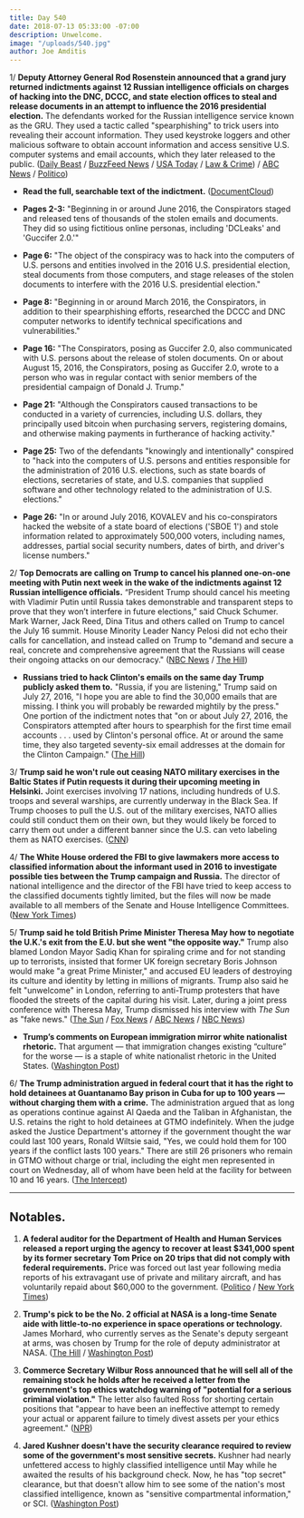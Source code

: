```yaml
---
title: Day 540
date: 2018-07-13 05:33:00 -07:00
description: Unwelcome.
image: "/uploads/540.jpg"
author: Joe Amditis
---
```


1/ **Deputy Attorney General Rod Rosenstein announced that a grand jury returned indictments against 12 Russian intelligence officials on charges of hacking into the DNC, DCCC, and state election offices to steal and release documents in an attempt to influence the 2016 presidential election.** The defendants worked for the Russian intelligence service known as the GRU. They used a tactic called "spearphishing" to trick users into revealing their account information. They used keystroke loggers and other malicious software to obtain account information and access sensitive U.S. computer systems and email accounts, which they later released to the public. ([Daily Beast](https://www.thedailybeast.com/mueller-indicts-12-russian-officers-for-hacking-dems-in-2016) / [BuzzFeed News](https://www.buzzfeed.com/zoetillman/russian-intelligence-officers-have-been-indicted-for?utm_term=.fhew75WlmW#.whW17PDzlD) / [USA Today](https://www.usatoday.com/story/news/politics/2018/07/13/russia-investigation-12-russian-nationals-indicted-2016-hacking/782471002/) / [Law & Crime](https://lawandcrime.com/high-profile/mueller-slaps-12-russians-with-indictments-for-2016-dnc-hack-heres-what-we-know/)) / [ABC News](https://abcnews.go.com/Politics/12-russian-intel-officers-indicted-dnc-hacking-mueller/story?id=56564708) / [Politico](https://www.politico.com/story/2018/07/13/mueller-indicts-12-russians-for-hacking-into-dnc-718805))

* **Read the full, searchable text of the indictment.** ([DocumentCloud](https://www.documentcloud.org/documents/4598929-Netyksho-Et-Al-Indictment.html))

* **Pages 2-3:** "Beginning in or around June 2016, the Conspirators staged and released tens of thousands of the stolen emails and documents. They did so using fictitious online personas, including 'DCLeaks' and 'Guccifer 2.0.'"

* **Page 6:** "The object of the conspiracy was to hack into the computers of U.S. persons and entities involved in the 2016 U.S. presidential election, steal documents from those computers, and stage releases of the stolen documents to interfere with the 2016 U.S. presidential election."

* **Page 8:** "Beginning in or around March 2016, the Conspirators, in addition to their spearphishing efforts, researched the DCCC and DNC computer networks to identify technical specifications and vulnerabilities."

* **Page 16:** "The Conspirators, posing as Guccifer 2.0, also communicated with U.S. persons about the release of stolen documents. On or about August 15, 2016, the Conspirators, posing as Guccifer 2.0, wrote to a person who was in regular contact with senior members of the presidential campaign of Donald J. Trump."

* **Page 21:** "Although the Conspirators caused transactions to be conducted in a variety of currencies, including U.S. dollars, they principally used bitcoin when purchasing servers, registering domains, and otherwise making payments in furtherance of hacking activity."

* **Page 25:** Two of the defendants "knowingly and intentionally" conspired to "hack into the computers of U.S. persons and entities responsible for the administration of 2016 U.S. elections, such as state boards of elections, secretaries of state, and U.S. companies that supplied software and other technology related to the administration of U.S. elections."

* **Page 26:** "In or around July 2016, KOVALEV and his co-conspirators hacked the website of a state board of elections ('SBOE 1') and stole information related to approximately 500,000 voters, including names, addresses, partial social security numbers, dates of birth, and driver's license numbers."

2/ **Top Democrats are calling on Trump to cancel his planned one-on-one meeting with Putin next week in the wake of the indictments against 12 Russian intelligence officials.** “President Trump should cancel his meeting with Vladimir Putin until Russia takes demonstrable and transparent steps to prove that they won’t interfere in future elections,” said Chuck Schumer. Mark Warner, Jack Reed, Dina Titus and others called on Trump to cancel the July 16 summit. House Minority Leader Nancy Pelosi did not echo their calls for cancellation, and instead called on Trump to "demand and secure a real, concrete and comprehensive agreement that the Russians will cease their ongoing attacks on our democracy." ([NBC News](https://www.nbcnews.com/politics/congress/democrats-call-trump-cancel-putin-summit-after-russian-hacking-indictments-n891256) / [The Hill](http://thehill.com/policy/cybersecurity/396926-top-intel-dem-no-one-on-one-trump-meeting-with-putin))

* **Russians tried to hack Clinton's emails on the same day Trump publicly asked them to.** "Russia, if you are listening," Trump said on July 27, 2016, "I hope you are able to find the 30,000 emails that are missing. I think you will probably be rewarded mightily by the press." One portion of the indictment notes that "on or about July 27, 2016, the Conspirators attempted after hours to spearphish for the first time email accounts . . . used by Clinton's personal office. At or around the same time, they also targeted seventy-six email addresses at the domain for the Clinton Campaign." ([The Hill](http://thehill.com/policy/national-security/396915-indictment-russians-tried-to-hack-clinton-around-when-trump-publicly))

3/ **Trump said he won't rule out ceasing NATO military exercises in the Baltic States if Putin requests it during their upcoming meeting in Helsinki.** Joint exercises involving 17 nations, including hundreds of U.S. troops and several warships, are currently underway in the Black Sea. If Trump chooses to pull the U.S. out of the military exercises, NATO allies could still conduct them on their own, but they would likely be forced to carry them out under a different banner since the U.S. can veto labeling them as NATO exercises. ([CNN](https://www.cnn.com/2018/07/12/politics/trump-nato-military-exercises/index.html)) 

4/ **The White House ordered the FBI to give lawmakers more access to classified information about the informant used in 2016 to investigate possible ties between the Trump campaign and Russia.** The director of national intelligence and the director of the FBI have tried to keep access to the classified documents tightly limited, but the files will now be made available to all members of the Senate and House Intelligence Committees. ([New York Times](https://www.nytimes.com/2018/07/12/us/politics/white-house-fbi-informant.html))

5/ **Trump said he told British Prime Minister Theresa May how to negotiate the U.K.'s exit from the E.U. but she went "the opposite way."** Trump also blamed London Mayor Sadiq Khan for spiraling crime and for not standing up to terrorists, insisted that former UK foreign secretary Boris Johnson would make "a great Prime Minister," and accused EU leaders of destroying its culture and identity by letting in millions of migrants. Trump also said he felt "unwelcome" in London, referring to anti-Trump protesters that have flooded the streets of the capital during his visit. Later, during a joint press conference with Theresa May, Trump dismissed his interview with *The Sun* as "fake news." ([The Sun](https://www.thesun.co.uk/news/6766531/trump-may-brexit-us-deal-off/) / [Fox News](https://www.mediaite.com/tv/trump-calls-his-sun-interview-bashing-theresa-may-fake-news/) / [ABC News](https://abcnews.go.com/Politics/trump-roll-eyes-asked-presidents-shocking-interview/story?id=56560919) / [NBC News](https://www.nbcnews.com/politics/white-house/hours-after-bashing-british-leader-may-trump-praises-her-n891131))

* **Trump’s comments on European immigration mirror white nationalist rhetoric.** That argument — that immigration changes existing “culture” for the worse — is a staple of white nationalist rhetoric in the United States. ([Washington Post](https://www.washingtonpost.com/news/politics/wp/2018/07/13/trumps-comments-on-european-immigration-mirror-white-nationalist-rhetoric/))

6/ **The Trump administration argued in federal court that it has the right to hold detainees at Guantanamo Bay prison in Cuba for up to 100 years — without charging them with a crime.** The administration argued that as long as operations continue against Al Qaeda and the Taliban in Afghanistan, the U.S. retains the right to hold detainees at GTMO indefinitely. When the judge asked the Justice Department's attorney if the government thought the war could last 100 years, Ronald Wiltsie said, "Yes, we could hold them for 100 years if the conflict lasts 100 years." There are still 26 prisoners who remain in GTMO without charge or trial, including the eight men represented in court on Wednesday, all of whom have been held at the facility for between 10 and 16 years. ([The Intercept](https://theintercept.com/2018/07/12/trump-guantanamo-detainees-release/))

---

## Notables.

1. **A federal auditor for the Department of Health and Human Services released a report urging the agency to recover at least $341,000 spent by its former secretary Tom Price on 20 trips that did not comply with federal requirements.** Price was forced out last year following media reports of his extravagant use of private and military aircraft, and has voluntarily repaid about $60,000 to the government. ([Politico](https://www.politico.com/story/2018/07/13/tom-price-auditor-travel-685778) / [New York Times](https://www.nytimes.com/2018/07/13/us/politics/health-secretary-tom-price-wasted-money-improper-travel.html))

2. **Trump's pick to be the No. 2 official at NASA is a long-time Senate aide with little-to-no experience in space operations or technology.** James Morhard, who currently serves as the Senate's deputy sergeant at arms, was chosen by Trump for the role of deputy administrator at NASA. ([The Hill](http://thehill.com/homenews/administration/396806-trump-pick-for-top-nasa-role-has-no-past-experience-in-space-tech) / [Washington Post](https://www.washingtonpost.com/technology/2018/07/12/nasa-administrator-has-been-lobbying-space-professional-be-his-deputy-thats-not-who-white-house-nominated/?utm_term=.78e809eb798c))

3. **Commerce Secretary Wilbur Ross announced that he will sell all of the remaining stock he holds after he received a letter from the government's top ethics watchdog warning of "potential for a serious criminal violation."** The letter also faulted Ross for shorting certain positions that "appear to have been an ineffective attempt to remedy your actual or apparent failure to timely divest assets per your ethics agreement." ([NPR](https://www.npr.org/2018/07/13/628682930/criticism-from-ethics-watchdog-leads-commerce-secretary-ross-to-sell-remaining-s))

4. **Jared Kushner doesn't have the security clearance required to review some of the government's most sensitive secrets.** Kushner had nearly unfettered access to highly classified intelligence until May while he awaited the results of his background check. Now, he has "top secret" clearance, but that doesn't allow him to see some of the nation's most classified intelligence, known as "sensitive compartmental information," or SCI. ([Washington Post](https://www.washingtonpost.com/politics/jared-kushner-lacks-security-clearance-level-to-review-some-of-the-nations-most-sensitive-intelligence-in-white-house-role/2018/07/12/10fae2ac-8537-11e8-9e80-403a221946a7_story.html?utm_term=.5fb271647479))